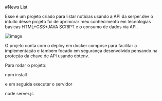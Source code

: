#News List

Esse é um projeto criado para listar noticias usando a API da serper.dev o intuito desse projeto foi de aprimorar meu conhecimento em tecnologias basicas HTML+CSS+JAVA SCRIPT e o consumo de dados via API.

![image](https://github.com/user-attachments/assets/e9d7f004-8be0-4e69-ab7f-1f033f87568d)



O projeto conta com o deploy em docker compose para facilitar a implementação e tambem focado em segurança desenvolvido pensando na proteção da chave de API usando dotenv.


Para rodar o projeto:

npm install


e em seguida executar o servidor


node server.js
